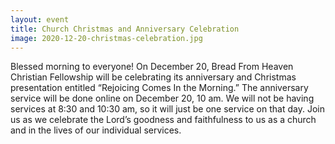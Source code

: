```yaml
---
layout: event
title: Church Christmas and Anniversary Celebration
image: 2020-12-20-christmas-celebration.jpg
---
```


Blessed morning to everyone! On December 20, Bread From Heaven Christian Fellowship will be celebrating its anniversary and Christmas presentation entitled “Rejoicing Comes In the Morning.” The anniversary service will be done online on December 20, 10 am. We will not be having services at 8:30 and 10:30 am, so it will just be one service on that day. Join us as we celebrate the Lord’s goodness and faithfulness to us as a church and in the lives of our individual services.